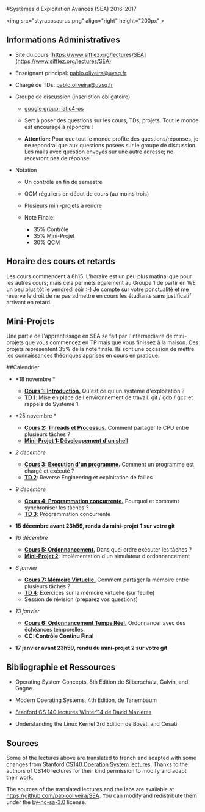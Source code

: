#Systèmes d'Exploitation Avancés (SEA) 2016-2017

<img src="styracosaurus.png" align="right" height="200px" \>


## Informations Administratives

* Site du cours [https://www.sifflez.org/lectures/SEA](https://www.sifflez.org/lectures/SEA)

* Enseignant principal: pablo.oliveira@uvsq.fr
* Chargé de TDs: pablo.oliveira@uvsq.fr

* Groupe de discussion (inscription obligatoire)

    * [google group: iatic4-os](https://groups.google.com/group/iatic4-os/)

    * Sert à poser des questions sur les cours, TDs, projets. Tout le monde est encouragé à répondre !

    * **Attention:** Pour que tout le monde profite des questions/réponses, je
      ne repondrai que aux questions posées sur le groupe de discussion. 
      Les mails avec question envoyés sur une autre adresse; ne recevront pas de réponse. 

* Notation

    * Un contrôle en fin de semestre

    * QCM réguliers en début de cours (au moins trois)

    * Plusieurs mini-projets à rendre

    * Note Finale:
        * 35% Contrôle 
        * 35% Mini-Projet
        * 30% QCM 

## Horaire des cours et retards

Les cours commencent à 8h15. L'horaire est un peu plus matinal que pour les autres cours; mais cela permets
également au Groupe 1 de partir en WE un peu plus tôt le vendredi soir :-) Je compte sur votre ponctualité 
et me réserve le droit de ne pas admettre en cours les étudiants sans justificatif arrivant en retard.

## Mini-Projets

Une partie de l'apprentissage en SEA se fait par l'intermédiaire de
mini-projets que vous commencez en TP mais que vous finissez à la maison.  Ces
projets représentent 35% de la note finale. Ils sont une occasion de mettre les
connaissances théoriques apprises en cours en pratique.

##Calendrier

* *18 novembre *
    * [**Cours 1: Introduction.**](./lectures/1-introduction.pdf) Qu'est ce qu'un système d'exploitation ?
    * [**TD 1**](./labs/T1.html): Mise en place de l'environnement de travail: git / gdb / gcc et rappels de Système 1.

* *25 novembre *
    * [**Cours 2: Threads et Processus.**](./lectures/2-processus.pdf) Comment partager le CPU entre plusieurs tâches ?
    * [**Mini-Projet 1: Développement d'un shell**](./labs/MP1.html)

* *2 décembre*
    * [**Cours 3: Execution d'un programme.**](./lectures/3-linker.pdf) Comment un programme est chargé et exécuté ?
    * [**TD 2**](./labs/T2.html): Reverse Engineering et exploitation de failles

* *9 décembre*
    * [**Cours 4: Programmation concurrente.**](./lectures/4-concurrence.pdf) Pourquoi et comment synchroniser les tâches ?
    * [**TD 3**](./labs/T3.html): Programmation concurrente

* **15 décembre avant 23h59, rendu du mini-projet 1 sur votre git** 

* *16 décembre*
    * [**Cours 5: Ordonnancement.**](./lectures/5-ordo.pdf) Dans quel ordre exécuter les tâches ?
    * [**Mini-Projet 2**](./labs/MP2.html): Implémentation d'un simulateur d'ordonnancement

* *6 janvier*
    * [**Cours 7: Mémoire Virtuelle.**](./lectures/7-memvirt.pdf) Comment partager la mémoire entre plusieurs tâches ?
    * [**TD 4**](./labs/T4.html): Exercices sur la mémoire virtuelle (sur feuille)
    * Session de révision (préparez vos questions)

* *13 janvier*
    * [**Cours 6: Ordonnancement Temps Réel.**](./lectures/6-ordoTR.pdf) Ordonnancer avec des échéances temporelles.
    * **CC: Contrôle Continu Final**

* **17 janvier avant 23h59, rendu du mini-projet 2 sur votre git** 

## Bibliographie et Ressources

* Operating System Concepts, 8th Edition de Silberschatz, Galvin, and Gagne

* Modern Operating Systems, 4th Edition, de Tanembaum

* [Stanford CS 140 lectures Winter'14 de David Mazières](http://www.scs.stanford.edu/14wi-cs140/)

* Understanding the Linux Kernel 3rd Edition de Bovet, and Cesati

## Sources

Some of the lectures above are translated to french and adapted with some changes from Stanford [CS140 Operation System lectures](http://www.scs.stanford.edu/14wi-cs140/). Thanks to the authors of CS140 lectures for their kind permission to modify and adapt their work.

The sources of the translated lectures and the labs are available at https://github.com/pablooliveira/SEA. You can modify and redistribute them under the [by-nc-sa-3.0](https://creativecommons.org/licenses/by-nc-sa/3.0/) license.
